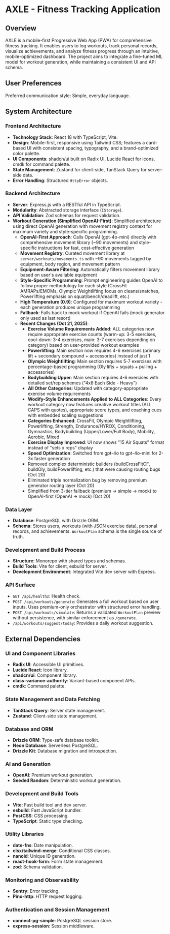# AXLE - Fitness Tracking Application

## Overview
AXLE is a mobile-first Progressive Web App (PWA) for comprehensive fitness tracking. It enables users to log workouts, track personal records, visualize achievements, and analyze fitness progress through an intuitive, mobile-optimized dashboard. The project aims to integrate a fine-tuned ML model for workout generation, while maintaining a consistent UI and API schema.

## User Preferences
Preferred communication style: Simple, everyday language.

## System Architecture

### Frontend Architecture
- **Technology Stack**: React 18 with TypeScript, Vite.
- **Design**: Mobile-first, responsive using Tailwind CSS; features a card-based UI with consistent spacing, typography, and a brand-optimized color palette.
- **UI Components**: shadcn/ui built on Radix UI, Lucide React for icons, cmdk for command palette.
- **State Management**: Zustand for client-side, TanStack Query for server-side data.
- **Error Handling**: Structured `HttpError` objects.

### Backend Architecture
- **Server**: Express.js with a RESTful API in TypeScript.
- **Modularity**: Abstracted storage interface (`IStorage`).
- **API Validation**: Zod schemas for request validation.
- **Workout Generation (Simplified OpenAI-First)**: Simplified architecture using direct OpenAI generation with movement registry context for maximum variety and style-specific programming.
  - **OpenAI-First Approach**: Calls OpenAI (gpt-4o-mini) directly with comprehensive movement library (~90 movements) and style-specific instructions for fast, cost-effective generation
  - **Movement Registry**: Curated movement library at `server/workouts/movements.ts` with ~90 movements tagged by equipment, body region, and movement pattern
  - **Equipment-Aware Filtering**: Automatically filters movement library based on user's available equipment
  - **Style-Specific Programming**: Prompt engineering guides OpenAI to follow proper methodology for each style (CrossFit AMRAPs/EMOMs, Olympic Weightlifting focus on cleans/snatches, Powerlifting emphasis on squat/bench/deadlift, etc.)
  - **High Temperature (0.9)**: Configured for maximum workout variety - each generation produces unique programming
  - **Fallback**: Falls back to mock workout if OpenAI fails (mock generator only used as last resort)
  - **Recent Changes (Oct 21, 2025)**: 
    - **Exercise Volume Requirements Added**: ALL categories now require appropriate exercise counts (warm-up: 3-5 exercises, cool-down: 3-4 exercises, main: 3-7 exercises depending on category) based on user-provided workout examples
    - **Powerlifting**: Main section now requires 4-6 exercises (primary lift + secondary compound + accessories) instead of just 1
    - **Olympic Weightlifting**: Main section requires 5-7 exercises with percentage-based programming (Oly lifts + squats + pulling + accessories)
    - **Bodybuilding Upper**: Main section requires 4-6 exercises with detailed set/rep schemes ("4x8 Each Side - Heavy")
    - **All Other Categories**: Updated with category-appropriate exercise volume requirements
    - **Wodify-Style Enhancements Applied to ALL Categories**: Every workout category now features creative workout titles (ALL CAPS with quotes), appropriate score types, and coaching cues with embedded scaling suggestions
    - **Categories Enhanced**: CrossFit, Olympic Weightlifting, Powerlifting, Strength, Endurance/HYROX, Conditioning, Gymnastics, Bodybuilding (Upper/Lower/Full Body), Mobility, Aerobic, Mixed
    - **Exercise Display Improved**: UI now shows "15 Air Squats" format instead of "sets x reps" display
    - **Speed Optimization**: Switched from gpt-4o to gpt-4o-mini for 2-3x faster generation
    - Removed complex deterministic builders (buildCrossFitCF, buildOly, buildPowerlifting, etc.) that were causing routing bugs (Oct 20)
    - Eliminated triple normalization bug by removing premium generator routing layer (Oct 20)
    - Simplified from 3-tier fallback (premium → simple → mock) to OpenAI-first (OpenAI → mock) (Oct 20)

### Data Layer
- **Database**: PostgreSQL with Drizzle ORM.
- **Schema**: Stores users, workouts (with JSON exercise data), personal records, and achievements. `WorkoutPlan` schema is the single source of truth.

### Development and Build Process
- **Structure**: Monorepo with shared types and schemas.
- **Build Tools**: Vite for client, esbuild for server.
- **Development Environment**: Integrated Vite dev server with Express.

### API Surface
- `GET /api/healthz`: Health check.
- `POST /api/workouts/generate`: Generates a full workout based on user inputs. Uses premium-only orchestrator with structured error handling.
- `POST /api/workouts/simulate`: Returns a validated `WorkoutPlan` preview without persistence, with similar enforcement as `/generate`.
- `/api/workouts/suggest/today`: Provides a daily workout suggestion.

## External Dependencies

### UI and Component Libraries
- **Radix UI**: Accessible UI primitives.
- **Lucide React**: Icon library.
- **shadcn/ui**: Component library.
- **class-variance-authority**: Variant-based component APIs.
- **cmdk**: Command palette.

### State Management and Data Fetching
- **TanStack Query**: Server state management.
- **Zustand**: Client-side state management.

### Database and ORM
- **Drizzle ORM**: Type-safe database toolkit.
- **Neon Database**: Serverless PostgreSQL.
- **Drizzle Kit**: Database migration and introspection.

### AI and Generation
- **OpenAI**: Premium workout generation.
- **Seeded Random**: Deterministic workout generation.

### Development and Build Tools
- **Vite**: Fast build tool and dev server.
- **esbuild**: Fast JavaScript bundler.
- **PostCSS**: CSS processing.
- **TypeScript**: Static type checking.

### Utility Libraries
- **date-fns**: Date manipulation.
- **clsx/tailwind-merge**: Conditional CSS classes.
- **nanoid**: Unique ID generation.
- **react-hook-form**: Form state management.
- **zod**: Schema validation.

### Monitoring and Observability
- **Sentry**: Error tracking.
- **Pino-http**: HTTP request logging.

### Authentication and Session Management
- **connect-pg-simple**: PostgreSQL session store.
- **express-session**: Session middleware.